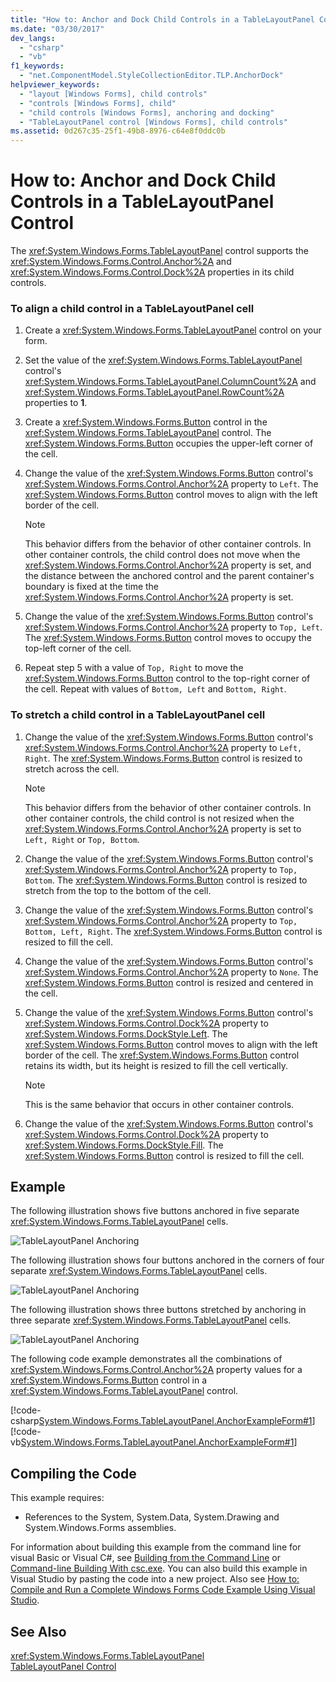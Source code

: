 ```yaml
---
title: "How to: Anchor and Dock Child Controls in a TableLayoutPanel Control"
ms.date: "03/30/2017"
dev_langs: 
  - "csharp"
  - "vb"
f1_keywords: 
  - "net.ComponentModel.StyleCollectionEditor.TLP.AnchorDock"
helpviewer_keywords: 
  - "layout [Windows Forms], child controls"
  - "controls [Windows Forms], child"
  - "child controls [Windows Forms], anchoring and docking"
  - "TableLayoutPanel control [Windows Forms], child controls"
ms.assetid: 0d267c35-25f1-49b8-8976-c64e8f0ddc0b
---
```

# How to: Anchor and Dock Child Controls in a TableLayoutPanel Control
The <xref:System.Windows.Forms.TableLayoutPanel> control supports the <xref:System.Windows.Forms.Control.Anchor%2A> and <xref:System.Windows.Forms.Control.Dock%2A> properties in its child controls.  
  
### To align a child control in a TableLayoutPanel cell  
  
1. Create a <xref:System.Windows.Forms.TableLayoutPanel> control on your form.  
  
2. Set the value of the <xref:System.Windows.Forms.TableLayoutPanel> control's <xref:System.Windows.Forms.TableLayoutPanel.ColumnCount%2A> and <xref:System.Windows.Forms.TableLayoutPanel.RowCount%2A> properties to **1**.  
  
3. Create a <xref:System.Windows.Forms.Button> control in the <xref:System.Windows.Forms.TableLayoutPanel> control. The <xref:System.Windows.Forms.Button> occupies the upper-left corner of the cell.  
  
4. Change the value of the <xref:System.Windows.Forms.Button> control's <xref:System.Windows.Forms.Control.Anchor%2A> property to `Left`. The <xref:System.Windows.Forms.Button> control moves to align with the left border of the cell.  
  
   > [!NOTE]
   >  This behavior differs from the behavior of other container controls. In other container controls, the child control does not move when the <xref:System.Windows.Forms.Control.Anchor%2A> property is set, and the distance between the anchored control and the parent container's boundary is fixed at the time the <xref:System.Windows.Forms.Control.Anchor%2A> property is set.  
  
5. Change the value of the <xref:System.Windows.Forms.Button> control's <xref:System.Windows.Forms.Control.Anchor%2A> property to `Top, Left`. The <xref:System.Windows.Forms.Button> control moves to occupy the top-left corner of the cell.  
  
6. Repeat step 5 with a value of `Top, Right` to move the <xref:System.Windows.Forms.Button> control to the top-right corner of the cell. Repeat with values of `Bottom, Left` and `Bottom, Right`.  
  
### To stretch a child control in a TableLayoutPanel cell  
  
1. Change the value of the <xref:System.Windows.Forms.Button> control's <xref:System.Windows.Forms.Control.Anchor%2A> property to `Left, Right`. The <xref:System.Windows.Forms.Button> control is resized to stretch across the cell.  
  
   > [!NOTE]
   >  This behavior differs from the behavior of other container controls. In other container controls, the child control is not resized when the <xref:System.Windows.Forms.Control.Anchor%2A> property is set to `Left, Right` or `Top, Bottom`.  
  
2. Change the value of the <xref:System.Windows.Forms.Button> control's <xref:System.Windows.Forms.Control.Anchor%2A> property to `Top, Bottom`. The <xref:System.Windows.Forms.Button> control is resized to stretch from the top to the bottom of the cell.  
  
3. Change the value of the <xref:System.Windows.Forms.Button> control's <xref:System.Windows.Forms.Control.Anchor%2A> property to `Top, Bottom, Left, Right`. The <xref:System.Windows.Forms.Button> control is resized to fill the cell.  
  
4. Change the value of the <xref:System.Windows.Forms.Button> control's <xref:System.Windows.Forms.Control.Anchor%2A> property to `None`. The <xref:System.Windows.Forms.Button> control is resized and centered in the cell.  
  
5. Change the value of the <xref:System.Windows.Forms.Button> control's <xref:System.Windows.Forms.Control.Dock%2A> property to <xref:System.Windows.Forms.DockStyle.Left>. The <xref:System.Windows.Forms.Button> control moves to align with the left border of the cell. The <xref:System.Windows.Forms.Button> control retains its width, but its height is resized to fill the cell vertically.  
  
   > [!NOTE]
   >  This is the same behavior that occurs in other container controls.  
  
6. Change the value of the <xref:System.Windows.Forms.Button> control's <xref:System.Windows.Forms.Control.Dock%2A> property to <xref:System.Windows.Forms.DockStyle.Fill>. The <xref:System.Windows.Forms.Button> control is resized to fill the cell.  
  
## Example  
 The following illustration shows five buttons anchored in five separate <xref:System.Windows.Forms.TableLayoutPanel> cells.  
  
 ![TableLayoutPanel Anchoring](../../../../docs/framework/winforms/controls/media/vs-tlpanchor.gif "VS_TLPanchor")  
  
 The following illustration shows four buttons anchored in the corners of four separate <xref:System.Windows.Forms.TableLayoutPanel> cells.  
  
 ![TableLayoutPanel Anchoring](../../../../docs/framework/winforms/controls/media/vs-tlpanchor2.gif "VS_TLPanchor2")  
  
 The following illustration shows three buttons stretched by anchoring in three separate <xref:System.Windows.Forms.TableLayoutPanel> cells.  
  
 ![TableLayoutPanel Anchoring](../../../../docs/framework/winforms/controls/media/vs-tlpanchor3.gif "VS_TLPAnchor3")  
  
 The following code example demonstrates all the combinations of <xref:System.Windows.Forms.Control.Anchor%2A> property values for a <xref:System.Windows.Forms.Button> control in a <xref:System.Windows.Forms.TableLayoutPanel> control.  
  
 [!code-csharp[System.Windows.Forms.TableLayoutPanel.AnchorExampleForm#1](../../../../samples/snippets/csharp/VS_Snippets_Winforms/System.Windows.Forms.TableLayoutPanel.AnchorExampleForm/CS/TlpAnchorExampleForm.cs#1)]
 [!code-vb[System.Windows.Forms.TableLayoutPanel.AnchorExampleForm#1](../../../../samples/snippets/visualbasic/VS_Snippets_Winforms/System.Windows.Forms.TableLayoutPanel.AnchorExampleForm/VB/TlpAnchorExampleForm.vb#1)]  
  
## Compiling the Code  
 This example requires:  
  
- References to the System, System.Data, System.Drawing and System.Windows.Forms assemblies.  
  
 For information about building this example from the command line for visual Basic or Visual C#, see [Building from the Command Line](~/docs/visual-basic/reference/command-line-compiler/building-from-the-command-line.md) or [Command-line Building With csc.exe](~/docs/csharp/language-reference/compiler-options/command-line-building-with-csc-exe.md). You can also build this example in Visual Studio by pasting the code into a new project.  Also see [How to: Compile and Run a Complete Windows Forms Code Example Using Visual Studio](http://msdn.microsoft.com/library/Bb129228(v=vs.110)).  
  
## See Also  
 <xref:System.Windows.Forms.TableLayoutPanel>  
 [TableLayoutPanel Control](../../../../docs/framework/winforms/controls/tablelayoutpanel-control-windows-forms.md)
